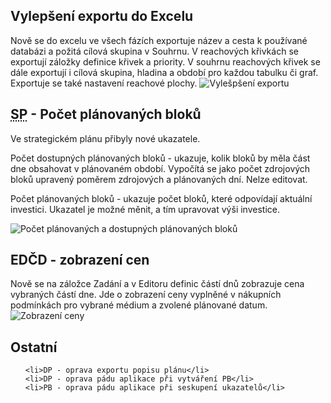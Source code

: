 ﻿---
categories: [fenix]
layout: fenix
---
## Vylepšení exportu do Excelu
Nově se do excelu ve všech fázích exportuje název a cesta k používané databázi a požitá cílová skupina v Souhrnu. V reachových křivkách se exportují záložky definice křivek a priority. V souhrnu reachových křivek se dále exportují i cílová skupina, hladina a období pro každou tabulku či graf. Exportuje se také nastavení reachové plochy.
![Vylešpšení exportu]({{site.url}}/data/exportnewandbetter.PNG "Vylepšení exportu")

## <abbr title="Strategický plán">SP</abbr> - Počet plánovaných bloků
Ve strategickém plánu přibyly nové ukazatele.

Počet dostupných plánovaných bloků - ukazuje, kolik bloků by měla část dne obsahovat v plánovaném období. Vypočítá se jako počet zdrojových bloků upravený poměrem zdrojových a plánovaných dní. Nelze editovat.

Počet plánovaných bloků - ukazuje počet bloků, které odpovídají aktuální investici. Ukazatel je možné měnit, a tím upravovat výši investice.

![Počet plánovaných a dostupných plánovaných bloků]({{site.url}}/data/planovanebloky.png "Počet plánovaných a dostupných plánovaných bloků")

## EDČD - zobrazení cen
Nově se na záložce Zadání a v Editoru definic částí dnů zobrazuje cena vybraných částí dne. Jde o zobrazení ceny vyplněné v nákupních podmínkách pro vybrané médium a zvolené plánované datum.
![Zobrazení ceny]({{site.url}}/data/cenavzadani.png "Zobrazení ceny")

 
## Ostatní
<ul>

	<li>DP - oprava exportu popisu plánu</li>
	<li>DP - oprava pádu aplikace při vytváření PB</li>
	<li>PB - oprava pádu aplikace při seskupení ukazatelů</li>
		
</ul>
